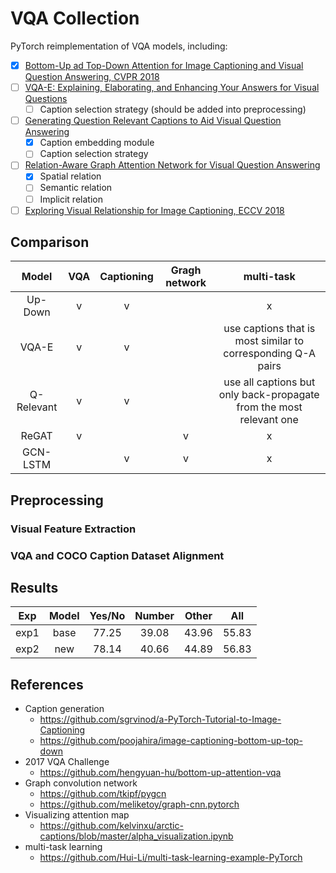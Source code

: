 # VQA Collection

PyTorch reimplementation of VQA models, including:

- [X] [Bottom-Up ad Top-Down Attention for Image Captioning and Visual Question Answering, CVPR 2018](https://arxiv.org/abs/1707.07998)
- [ ] [VQA-E: Explaining, Elaborating, and Enhancing Your Answers for Visual Questions](https://arxiv.org/abs/1803.07464)
  - [ ] Caption selection strategy (should be added into preprocessing)
- [ ] [Generating Question Relevant Captions to Aid Visual Question Answering](https://arxiv.org/abs/1906.00513)
  - [X] Caption embedding module
  - [ ] Caption selection strategy
- [ ] [Relation-Aware Graph Attention Network for Visual Question Answering](https://arxiv.org/abs/1903.12314)
  - [X] Spatial relation
  - [ ] Semantic relation
  - [ ] Implicit relation
- [ ] [Exploring Visual Relationship for Image Captioning, ECCV 2018](https://arxiv.org/abs/1809.07041)

## Comparison


| Model | VQA | Captioning | Gragh network | multi-task |
| :-: | :-: | :-: | :-: | :-: |
| Up-Down | v | v |   | x |
| VQA-E | v | v |   | use captions that is most similar to corresponding Q-A pairs |
| Q-Relevant | v | v |   | use all captions but only back-propagate from the most relevant one |
| ReGAT | v |   | v | x |
| GCN-LSTM |   | v | v | x |

## Preprocessing

### Visual Feature Extraction

### VQA and COCO Caption Dataset Alignment

## Results


| Exp | Model | Yes/No | Number | Other | All |
| - | :-: | :-: | :-: | :-: | :-: |
| exp1 | base | 77.25 | 39.08 | 43.96 | 55.83 |
| exp2 | new | 78.14 | 40.66 | 44.89 | 56.83 |

## References

- Caption generation
  - https://github.com/sgrvinod/a-PyTorch-Tutorial-to-Image-Captioning
  - https://github.com/poojahira/image-captioning-bottom-up-top-down
- 2017 VQA Challenge
  - https://github.com/hengyuan-hu/bottom-up-attention-vqa
- Graph convolution network
  - https://github.com/tkipf/pygcn
  - https://github.com/meliketoy/graph-cnn.pytorch
- Visualizing attention map
  - https://github.com/kelvinxu/arctic-captions/blob/master/alpha_visualization.ipynb
- multi-task learning
  - https://github.com/Hui-Li/multi-task-learning-example-PyTorch
